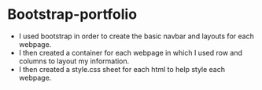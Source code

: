 # Bootstrap-portfolio
- I used bootstrap in order to create the basic navbar and layouts for each webpage.
- I then created a container for each webpage in which I used row and columns to layout my information.
- I then created a style.css sheet for each html to help style each webpage.
